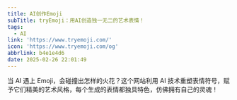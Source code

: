```yaml
---
title: AI创作Emoji
subTitle: tryEmoji：用AI创造独一无二的艺术表情！
tags:
  - AI
link: 'https://www.tryemoji.com/'
icon: 'https://www.tryemoji.com/og'
abbrlink: b4e1e4d6
date: 2025-02-26 22:01:49
---
```


当 AI 遇上 Emoji，会碰撞出怎样的火花？这个网站利用 AI 技术重塑表情符号，赋予它们精美的艺术风格，每个生成的表情都独具特色，仿佛拥有自己的灵魂！